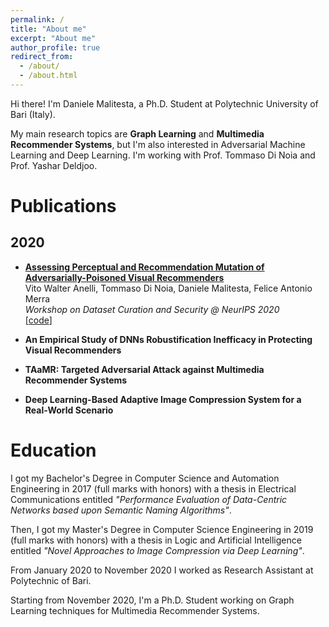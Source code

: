 ```yaml
---
permalink: /
title: "About me"
excerpt: "About me"
author_profile: true
redirect_from: 
  - /about/
  - /about.html
---
```


Hi there! I'm Daniele Malitesta, a Ph.D. Student at Polytechnic University of Bari (Italy). 

My main research topics are **Graph Learning** and **Multimedia Recommender Systems**, but I'm also interested in Adversarial Machine Learning and Deep Learning. I'm working with Prof. Tommaso Di Noia and Prof. Yashar Deldjoo.

# Publications
## 2020
* **[Assessing Perceptual and Recommendation Mutation of Adversarially-Poisoned Visual Recommenders](http://sisinflab.poliba.it/publications/2020/ADMM20/)**  
Vito Walter Anelli, Tommaso Di Noia, Daniele Malitesta, Felice Antonio Merra  
*Workshop on Dataset Curation and Security @ NeurIPS 2020*  
\[[code](https://github.com/sisinflab/Perceptual-Rec-Mutation-of-Adv-VRs)\]

* **An Empirical Study of DNNs Robustification Inefficacy in Protecting Visual Recommenders**
* **TAaMR: Targeted Adversarial Attack against Multimedia Recommender Systems**
* **Deep Learning-Based Adaptive Image Compression System for a Real-World Scenario**

# Education
I got my Bachelor's Degree in Computer Science and Automation Engineering in 2017 (full marks with honors) with a thesis in Electrical Communications entitled *"Performance Evaluation of Data-Centric Networks based upon Semantic Naming Algorithms"*.

Then, I got my Master's Degree in Computer Science Engineering in 2019 (full marks with honors) with a thesis in Logic and Artificial Intelligence entitled *"Novel Approaches to Image Compression via Deep Learning"*.

From January 2020 to November 2020 I worked as Research Assistant at Polytechnic of Bari. 

Starting from November 2020, I'm a Ph.D. Student working on Graph Learning techniques for Multimedia Recommender Systems.
